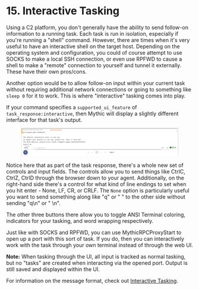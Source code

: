 # 15. Interactive Tasking

Using a C2 platform, you don't generally have the ability to send follow-on information to a running task. Each task is run in isolation, especially if you're running a "shell" command. However, there are times when it's very useful to have an interactive shell on the target host. Depending on the operating system and configuration, you could of course attempt to use SOCKS to make a local SSH connection, or even use RPFWD to cause a shell to make a "remote" connection to yourself and tunnel it externally. These have their own pros/cons.

Another option would be to allow follow-on input within your current task without requiring additional network connections or going to something like `sleep 0` for it to work. This is where "interactive" tasking comes into play.&#x20;

If your command specifies a `supported_ui_feature` of `task_response:interactive`, then Mythic will display a slightly different interface for that task's output.&#x20;

<figure><img src="../../.gitbook/assets/image (2).png" alt=""><figcaption></figcaption></figure>

Notice here that as part of the task response, there's a whole new set of controls and input fields. The controls allow you to send things like CtrlC, CtrlZ, CtrlD through the browser down to your agent. Additionally, on the right-hand side there's a control for what kind of line endings to set when you hit enter - None, LF, CR, or CRLF. The `None` option is particularly useful you want to send something along like "q" or " " to the other side without sending "q\n" or " \n".&#x20;

The other three buttons there allow you to toggle ANSI Terminal coloring, indicators for your tasking, and word wrapping respectively.&#x20;

Just like with SOCKS and RPFWD, you can use MythicRPCProxyStart to open up a port with this sort of task. If you do, then you can interactively work with the task through your own terminal instead of through the web UI.&#x20;

**Note:** When tasking through the UI, all input is tracked as normal tasking, but no "tasks" are created when interacting via the opened port. Output is still saved and displayed within the UI.

For information on the message format, check out [Interactive Tasking](../c2-related-development/agent-side-coding/8.-interactive-tasking.md).
